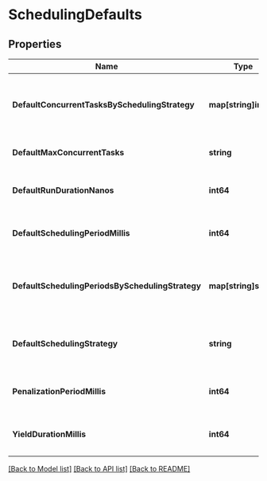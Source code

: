 # SchedulingDefaults

## Properties
Name | Type | Description | Notes
------------ | ------------- | ------------- | -------------
**DefaultConcurrentTasksBySchedulingStrategy** | **map[string]int32** | The default concurrent tasks for each scheduling strategy | [optional] [default to null]
**DefaultMaxConcurrentTasks** | **string** | The default concurrent tasks | [optional] [default to null]
**DefaultRunDurationNanos** | **int64** | The default run duration in nano-seconds | [optional] [default to null]
**DefaultSchedulingPeriodMillis** | **int64** | The default scheduling period in milliseconds | [optional] [default to null]
**DefaultSchedulingPeriodsBySchedulingStrategy** | **map[string]string** | The default scheduling period for each scheduling strategy | [optional] [default to null]
**DefaultSchedulingStrategy** | **string** | The name of the default scheduling strategy | [optional] [default to null]
**PenalizationPeriodMillis** | **int64** | The default penalization period in milliseconds | [optional] [default to null]
**YieldDurationMillis** | **int64** | The default yield duration in milliseconds | [optional] [default to null]

[[Back to Model list]](../README.md#documentation-for-models) [[Back to API list]](../README.md#documentation-for-api-endpoints) [[Back to README]](../README.md)

